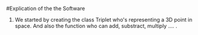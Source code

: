 #Explication of the the Software 

1) We started by creating the class Triplet who's representing a 3D point in space.
And also the function who can add, substract, multiply .... .